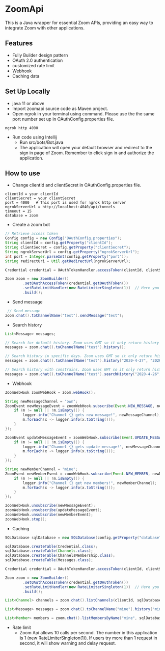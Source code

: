 # ZoomApi
This is a Java wrapper for essential Zoom APIs, providing an easy way to integrate Zoom with other applications.

## Features
- Fully Builder design pattern
- OAuth 2.0 authentication
- customized rate limit
- Webhook
- Caching data

## Set Up Locally
- java 11 or above
- Import zoomapi source code as Maven project. 
- Open ngrok in your terminal using command. Please use the the same port number set up in OAuthConfig.properties file.
```
ngrok http 4000
```
- Run code using Intellij
    - Run src/bots/Bot.java
    - The application will open your default browser and redirect to the sign in page of Zoom. Remember to click sign in and authorize the application.
    
## How to use
- Change clientId and clientSecret in OAuthConfig.properties file.
````
clientId = your clientId
clientSecret = your clientSecret
port = 4000   # This port is used for ngrok http server
ngrokServerUrl = http://localhost:4040/api/tunnels  
timeout = 15
database = zoom
````
- Create a zoom bot
```java
// Retrieve access token
Config config = new Config("OAuthConfig.properties");
String clientId = config.getProperty("clientId");
String clientSecret = config.getProperty("clientSecret");
String ngrokServerUrl = config.getProperty("ngrokServerUrl");
int port = Integer.parseInt(config.getProperty("port"));
String redirectUri = Util.getRedirectUrl(ngrokServerUrl);

Credential credential = OAuthTokenHandler.accessToken(clientId, clientSecret, redirectUri, port);

Zoom zoom = new ZoomBuilder()
        .setOAuthAccessToken(credential.getOAuthToken())
        .setRateLimitHandler(new RateLimiterSingleton(1))  // Here you could set num of calls per second.
        .build();
```

- Send message
```java
 // Send message
zoom.chat().toChannelName("test").sendMessage("test");
```

- Search history
```java
List<Message> messages;

// Search for default history. Zoom uses GMT so it only return history according to GMT.
messages = zoom.chat().toChannelName("test").history();

// Search history in specific days. Zoom uses GMT so it only return history according to GMT.
messages = zoom.chat().toChannelName("test").history("2020-4-27", "2020-4-29");

// Search history with constrains. Zoom uses GMT so it only return history according to GMT.
messages = zoom.chat().toChannelName("test").searchHistory("2020-4-26", "2020-4-28", x -> x.message.contains("test"));
```

- Webhook
```java
ZoomWebHook zoomWebHook = zoom.webHook();

String newMessageChannel = "own";
ZoomEvent newMessageEvent = zoomWebHook.subscribe(Event.NEW_MESSAGE, newMessageChannel, m -> {
    if (m != null || !m.isEmpty()) {
        logger.info("Channel {} gets new message!", newMessageChannel);
        m.forEach(x -> logger.info(x.toString()));
    }
});

ZoomEvent updateMessageEvent = zoomWebHook.subscribe(Event.UPDATE_MESSAGE, newMessageChannel, m -> {
    if (m != null || !m.isEmpty()) {
        logger.info("Channel {} gets update message!", newMessageChannel);
        m.forEach(x -> logger.info(x.toString()));
    }
});

String newMemberChannel = "mine";
ZoomEvent newMemberEvent = zoomWebHook.subscribe(Event.NEW_MEMBER, newMemberChannel, m -> {
    if (m != null || !m.isEmpty()) {
        logger.info("Channel {} get new members!", newMemberChannel);
        m.forEach(x -> logger.info(x.toString()));
    }
});

zoomWebHook.unsubscribe(newMessageEvent);
zoomWebHook.unsubscribe(updateMessageEvent);
zoomWebHook.unsubscribe(newMemberEvent);
zoomWebHook.stop();
```

- Caching
```java
SQLDatabase sqlDatabase = new SQLDatabase(config.getProperty("database"));

sqlDatabase.createTable(Credential.class);
sqlDatabase.createTable(Channels.class);
sqlDatabase.createTable(ChannelsMembership.class);
sqlDatabase.createTable(Messages.class);

Credential credential = OAuthTokenHandler.accessToken(clientId, clientSecret, redirectUri, port, sqlDatabase);

Zoom zoom = new ZoomBuilder()
        .setOAuthAccessToken(credential.getOAuthToken())
        .setRateLimitHandler(new RateLimiterSingleton(1))  // Here you could set num of calls per second.
        .build();

List<Channel> channels = zoom.chat().listChannels(clientId, sqlDatabase);

List<Message> messages = zoom.chat().toChannelName("mine").history("mine", sqlDatabase);

List<Member> members = zoom.chat().listMembersByName("mine", sqlDatabase);
```

- Rate limit
    - Zoom Api allows 10 calls per second. The number in this application is 1 (new RateLimiterSingleton(1)). If users try more than 1 request in second, it will show warning and delay request.
